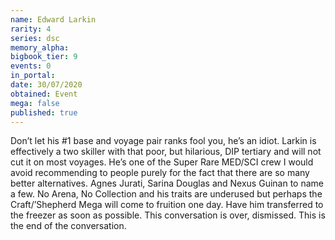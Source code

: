 ```yaml
---
name: Edward Larkin
rarity: 4
series: dsc
memory_alpha:
bigbook_tier: 9
events: 0
in_portal:
date: 30/07/2020
obtained: Event
mega: false
published: true
---
```


Don’t let his #1 base and voyage pair ranks fool you, he’s an idiot. Larkin is effectively a two skiller with that poor, but hilarious, DIP tertiary and will not cut it on most voyages. He’s one of the Super Rare MED/SCI crew I would avoid recommending to people purely for the fact that there are so many better alternatives. Agnes Jurati, Sarina Douglas and Nexus Guinan to name a few. No Arena, No Collection and his traits are underused but perhaps the Craft/’Shepherd Mega will come to fruition one day. Have him transferred to the freezer as soon as possible. This conversation is over, dismissed. This is the end of the conversation.
